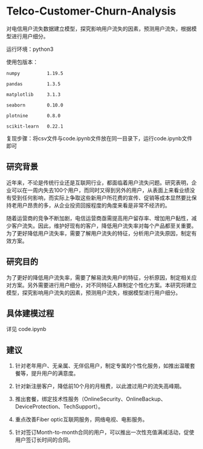 # Telco-Customer-Churn-Analysis
对电信用户流失数据建立模型，探究影响用户流失的因素，预测用户流失，根据模型进行用户细分。

运行环境：python3

使用包版本：

    numpy          1.19.5
    
    pandas         1.3.5
    
    matplotlib     3.1.3
    
    seaborn        0.10.0
    
    plotnine       0.8.0
    
    scikit-learn   0.22.1

复现步骤：将csv文件与code.ipynb文件放在同一目录下，运行code.ipynb文件即可


## 研究背景

近年来，不论是传统行业还是互联网行业，都面临着用户流失问题。研究表明，企业可以在一周内失去100个用户，而同时又得到另外的用户，从表面上来看业绩没有受到任何影响，而实际上争取这些新用户所花费的宣传、促销等成本显然要比保持老用户昂贵的多，从企业投资回报程度的角度来看是非常不经济的。

随着运营商的竞争不断加剧，电信运营商亟需提高用户留存率、增加用户黏性，减少客户流失。因此，维护好现有的客户，降低用户流失率对每个产品都至关重要。为了更好降低用户流失率，需要了解用户流失的特征，分析用户流失原因，制定有效方案。

## 研究目的

为了更好的降低用户流失率，需要了解易流失用户的特征，分析原因，制定相关应对方案。另外需要进行用户细分，对不同特征人群制定个性化方案。本研究将建立模型，探究影响用户流失的因素，预测用户流失，根据模型进行用户细分。

## 具体建模过程
详见 code.ipynb

## 建议

1.	针对老年用户、无亲属、无伴侣用户，制定专属的个性化服务，如推出温暖套餐等，提升用户的满意度。

2.	针对新注册客户，降低前10个月的月租费，以此渡过用户的流失高峰期。

3.	推出套餐，绑定技术性服务（OnlineSecurity、OnlineBackup、DeviceProtection、TechSupport）。

4.	重点改善Fiber optic互联网服务，网络电视、电影服务。

5.	针对签订Month-to-month合同的用户，可以推出一次性充值满减活动，促使用户签订长时间的合同。

